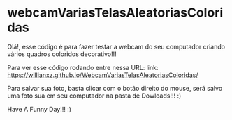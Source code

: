 # webcamVariasTelasAleatoriasColoridas

Olá!, esse código é para fazer testar a webcam do seu computador criando vários quadros coloridos decorativo!!!

Para ver esse código rodando entre nessa URL: link: https://willianxz.github.io/WebcamVariasTelasAleatoriasColoridas/

Para salvar sua foto, basta clicar com o botão direito do mouse, será salvo uma foto sua em seu computador na pasta de Dowloads!!! :)

Have A Funny Day!!! :) 
